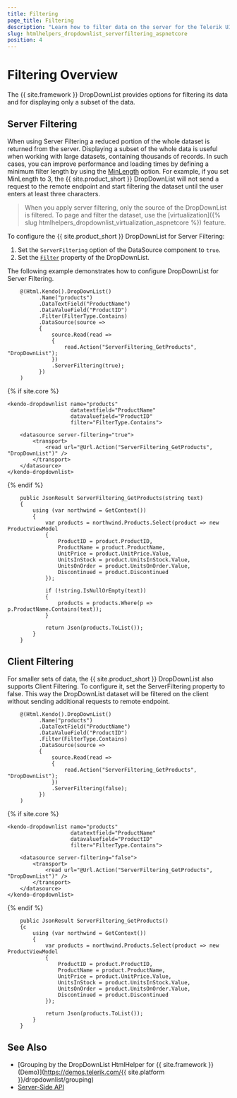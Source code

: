 ```yaml
---
title: Filtering
page_title: Filtering
description: "Learn how to filter data on the server for the Telerik UI DropDownList component for {{ site.framework }}."
slug: htmlhelpers_dropdownlist_serverfiltering_aspnetcore
position: 4
---
```


# Filtering Overview

The {{ site.framework }} DropDownList provides options for filtering its data and for displaying only a subset of the data.

## Server Filtering

When using Server Filtering a reduced portion of the whole dataset is returned from the server. Displaying a subset of the whole data is useful when working with large datasets, containing thousands of records. In such cases, you can improve performance and loading times by defining a minimum filter length by using the [MinLength](/api/Kendo.Mvc.UI.Fluent/DropDownListBuilder#minlengthsystemdouble) option. For example, if you set MinLength to 3, the {{ site.product_short }} DropDownList will not send a request to the remote endpoint and start filtering the dataset until the user enters at least three characters.

> When you apply server filtering, only the source of the DropDownList is filtered. To page and filter the dataset, use the [virtualization]({% slug htmlhelpers_dropdownlist_virtualization_aspnetcore %}) feature.

To configure the {{ site.product_short }} DropDownList for Server Filtering:

1. Set the `ServerFiltering` option of the DataSource component to `true`.
1. Set the [`Filter`](/api/Kendo.Mvc.UI.Fluent/DropDownListBuilder#filterkendomvcuifiltertype) property of the DropDownList.

The following example demonstrates how to configure DropDownList for Server Filtering.

```HtmlHelper
    @(Html.Kendo().DropDownList()
          .Name("products")
          .DataTextField("ProductName")
          .DataValueField("ProductID")
          .Filter(FilterType.Contains)
          .DataSource(source =>
          {
              source.Read(read =>
              {
                  read.Action("ServerFiltering_GetProducts", "DropDownList");
              })
              .ServerFiltering(true);
          })
    )
```
{% if site.core %}
```TagHelper
<kendo-dropdownlist name="products"
                    datatextfield="ProductName"
                    datavaluefield="ProductID"
                    filter="FilterType.Contains">

    <datasource server-filtering="true">
        <transport>
            <read url="@Url.Action("ServerFiltering_GetProducts", "DropDownList")" />
        </transport>
    </datasource>
</kendo-dropdownlist>
```
{% endif %}
```Controller
    public JsonResult ServerFiltering_GetProducts(string text)
    {
        using (var northwind = GetContext())
        {
            var products = northwind.Products.Select(product => new ProductViewModel
            {
                ProductID = product.ProductID,
                ProductName = product.ProductName,
                UnitPrice = product.UnitPrice.Value,
                UnitsInStock = product.UnitsInStock.Value,
                UnitsOnOrder = product.UnitsOnOrder.Value,
                Discontinued = product.Discontinued
            });

            if (!string.IsNullOrEmpty(text))
            {
                products = products.Where(p => p.ProductName.Contains(text));
            }

            return Json(products.ToList());
        }
    }
```

## Client Filtering

For smaller sets of data, the {{ site.product_short }} DropDownList also supports Client Filtering. To configure it, set the ServerFiltering property to false. This way the DropDownList dataset will be filtered on the client without sending additional requests to remote endpoint.

```HtmlHelper
    @(Html.Kendo().DropDownList()
          .Name("products")
          .DataTextField("ProductName")
          .DataValueField("ProductID")
          .Filter(FilterType.Contains)
          .DataSource(source =>
          {
              source.Read(read =>
              {
                  read.Action("ServerFiltering_GetProducts", "DropDownList");
              })
              .ServerFiltering(false);
          })
    )
```
{% if site.core %}
```TagHelper
<kendo-dropdownlist name="products"
                    datatextfield="ProductName"
                    datavaluefield="ProductID"
                    filter="FilterType.Contains">

    <datasource server-filtering="false">
        <transport>
            <read url="@Url.Action("ServerFiltering_GetProducts", "DropDownList")" />
        </transport>
    </datasource>
</kendo-dropdownlist>
```
{% endif %}
```Controller
    public JsonResult ServerFiltering_GetProducts()
    {с
        using (var northwind = GetContext())
        {
            var products = northwind.Products.Select(product => new ProductViewModel
            {
                ProductID = product.ProductID,
                ProductName = product.ProductName,
                UnitPrice = product.UnitPrice.Value,
                UnitsInStock = product.UnitsInStock.Value,
                UnitsOnOrder = product.UnitsOnOrder.Value,
                Discontinued = product.Discontinued
            });

            return Json(products.ToList());
        }
    }
```

## See Also

* [Grouping by the DropDownList HtmlHelper for {{ site.framework }} (Demo)](https://demos.telerik.com/{{ site.platform }}/dropdownlist/grouping)
* [Server-Side API](/api/dropdownlist)
